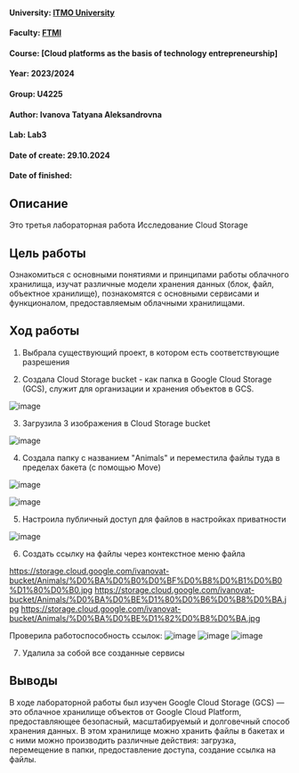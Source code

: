 #### University: [ITMO University](https://itmo.ru/ru/)
#### Faculty: [FTMI](https://ftmi.itmo.ru/)
#### Course: [Cloud platforms as the basis of technology entrepreneurship]
#### Year: 2023/2024
#### Group: U4225
#### Author: Ivanova Tatyana Aleksandrovna
#### Lab: Lab3
#### Date of create: 29.10.2024
#### Date of finished: 

## Описание
Это третья лабораторная работа Исследование Cloud Storage

## Цель работы
Ознакомиться с основными понятиями и принципами работы облачного хранилища, изучат различные модели хранения данных (блок, файл, объектное хранилище), познакомятся с основными сервисами и функционалом, предоставляемым облачными хранилищами.

## Ход работы

1. Выбрала существующий проект, в котором есть соответствующие разрешения
   
2. Создала Cloud Storage bucket - как папка в Google Cloud Storage (GCS), служит для организации и хранения объектов в GCS. 

![image](https://github.com/user-attachments/assets/aeaf2c00-b6fd-4b10-86bf-9a8037fdde96)

3. Загрузила 3 изображения в Cloud Storage bucket
   
![image](https://github.com/user-attachments/assets/ac6534dd-9aa0-4edc-9ca6-3fe1ee7a0f29)

4. Создала папку с названием "Animals" и переместила файлы туда в пределах бакета (с помощью Move)

![image](https://github.com/user-attachments/assets/29eeaf86-e8bc-451b-ab16-aed3aa600fc2)

![image](https://github.com/user-attachments/assets/95850041-8bbb-4413-93be-a7e37620de12)

5. Настроила публичный доступ для файлов в настройках приватности

![image](https://github.com/user-attachments/assets/b50a3ae8-5dc4-447c-962d-652ad29463aa)

6. Создать ссылку на файлы через контекстное меню файла

https://storage.cloud.google.com/ivanovat-bucket/Animals/%D0%BA%D0%B0%D0%BF%D0%B8%D0%B1%D0%B0%D1%80%D0%B0.jpg
https://storage.cloud.google.com/ivanovat-bucket/Animals/%D0%BA%D0%BE%D1%80%D0%B6%D0%B8%D0%BA.jpg
https://storage.cloud.google.com/ivanovat-bucket/Animals/%D0%BA%D0%BE%D1%82%D0%B8%D0%BA.jpg

Проверила работоспособность ссылок:
![image](https://github.com/user-attachments/assets/d4dc6cf9-3183-4b7c-9d68-1f0d62548902)
![image](https://github.com/user-attachments/assets/c3eeeb5e-2ac4-4884-90d0-dc6aa82b70ac)
![image](https://github.com/user-attachments/assets/615b62ef-5f3f-4579-9b5b-b7862289b88c)

7. Удалила за собой все созданные сервисы

## Выводы
В ходе лабораторной работы был изучен Google Cloud Storage (GCS) — это облачное хранилище объектов от Google Cloud Platform, предоставляющее безопасный, масштабируемый и долговечный способ хранения данных. В этом хранилище можно хранить файлы в бакетах и с ними можно производить различные действия: загрузка, перемещение в папки, предоставление доступа, создание ссылка на файлы.
